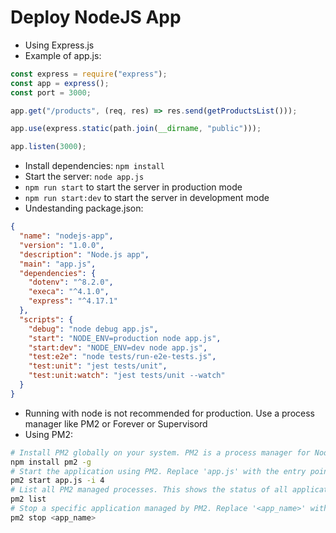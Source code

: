 # Deploy NodeJS App

- Using Express.js
- Example of app.js:

```js
const express = require("express");
const app = express();
const port = 3000;

app.get("/products", (req, res) => res.send(getProductsList()));

app.use(express.static(path.join(__dirname, "public")));

app.listen(3000);
```

- Install dependencies: `npm install`
- Start the server: `node app.js`
- `npm run start` to start the server in production mode
- `npm run start:dev` to start the server in development mode
- Undestanding package.json:

```json
{
  "name": "nodejs-app",
  "version": "1.0.0",
  "description": "Node.js app",
  "main": "app.js",
  "dependencies": {
    "dotenv": "^8.2.0",
    "execa": "^4.1.0",
    "express": "^4.17.1"
  },
  "scripts": {
    "debug": "node debug app.js",
    "start": "NODE_ENV=production node app.js",
    "start:dev": "NODE_ENV=dev node app.js",
    "test:e2e": "node tests/run-e2e-tests.js",
    "test:unit": "jest tests/unit",
    "test:unit:watch": "jest tests/unit --watch"
  }
}
```

- Running with node is not recommended for production. Use a process manager like PM2 or Forever or Supervisord
- Using PM2:

```bash
# Install PM2 globally on your system. PM2 is a process manager for Node.js applications.
npm install pm2 -g
# Start the application using PM2. Replace 'app.js' with the entry point of your application. '-i 4' starts the application in cluster mode with 4 instances.
pm2 start app.js -i 4
# List all PM2 managed processes. This shows the status of all applications managed by PM2.
pm2 list
# Stop a specific application managed by PM2. Replace '<app_name>' with the name or ID of your application.
pm2 stop <app_name>
```

